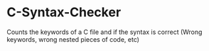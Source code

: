 # C-Syntax-Checker
Counts the keywords of a C file and if the syntax is correct (Wrong keywords, wrong nested pieces of code, etc)
